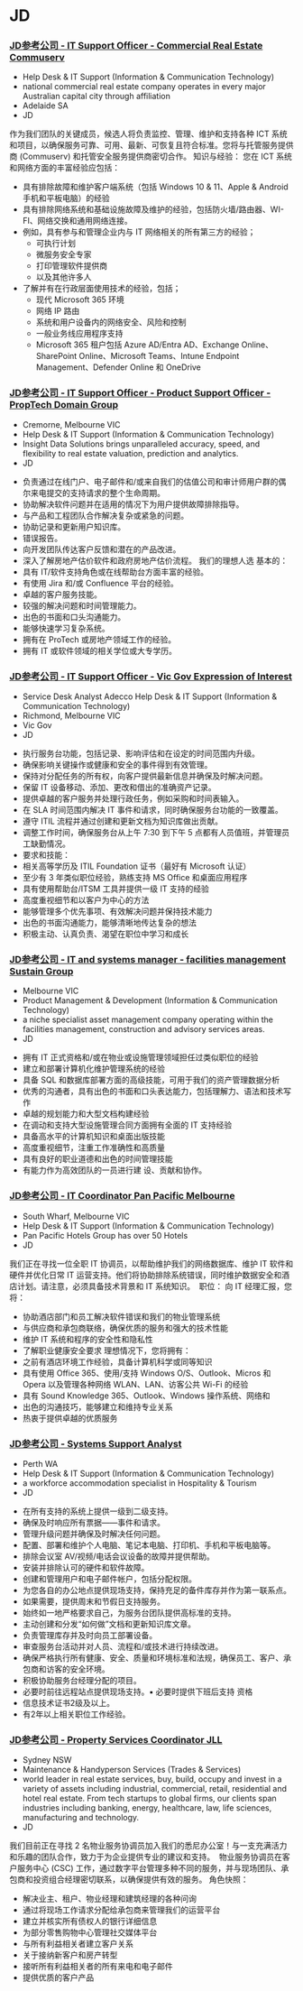 



# JD 
### [JD参考公司 - IT Support Officer - Commercial Real Estate Commuserv](https://www.seek.com.au/job/79378808?type=standard&ref=search-standalone&origin=jobCard#sol=6d7b0c6dc75c7aa0687250d656fba2984a078558)
* Help Desk & IT Support (Information & Communication Technology)
* national commercial real estate company operates in every major Australian capital city through affiliation 
* Adelaide SA
* JD
>>
作为我们团队的关键成员，候选人将负责监控、管理、维护和支持各种 ICT 系统和项目，以确保服务可靠、可用、最新、可恢复且符合标准。您将与托管服务提供商 (Commuserv) 和托管安全服务提供商密切合作。
知识与经验：
您在 ICT 系统和网络方面的丰富经验应包括：
* 具有排除故障和维护客户端系统（包括 Windows 10 & 11、Apple & Android 手机和平板电脑）的经验
* 具有排除网络系统和基础设施故障及维护的经验，包括防火墙/路由器、WI-FI、网络交换和通用网络连接。 
* 例如，具有参与和管理企业内与 IT 网络相关的所有第三方的经验；
    * 可执行计划
    * 微服务安全专家
    * 打印管理软件提供商
    * 以及其他许多人
* 了解并有在行政层面使用技术的经验，包括；
    * 现代 Microsoft 365 环境
    * 网络 IP 路由
    * 系统和用户设备内的网络安全、风险和控制
    * 一般业务线应用程序支持
    * Microsoft 365 租户包括 Azure AD/Entra AD、Exchange Online、SharePoint Online、Microsoft Teams、Intune Endpoint Management、Defender Online 和 OneDrive



### [JD参考公司 - IT Support Officer - Product Support Officer - PropTech Domain Group](https://www.seek.com.au/job/79926108?type=standout&ref=search-standalone&origin=cardTitle#sol=f6f12252ce82ad80dabfa148bd30aeee93994678)
* Cremorne, Melbourne VIC
* Help Desk & IT Support (Information & Communication Technology)
* Insight Data Solutions brings unparalleled accuracy, speed, and flexibility to real estate valuation, prediction and analytics. 
* JD
>>
* 负责通过在线门户、电子邮件和/或来自我们的估值公司和审计师用户群的偶尔来电提交的支持请求的整个生命周期。
* 协助解决软件问题并在适用的情况下为用户提供故障排除指导。
* 与产品和工程团队合作解决复杂或紧急的问题。
* 协助记录和更新用户知识库。
* 错误报告。
* 向开发团队传达客户反馈和潜在的产品改进。
* 深入了解房地产估价软件和政府房地产估价流程。
我们的理想人选 基本的：
* 具有 IT/软件支持角色或在线帮助台方面丰富的经验。
* 有使用 Jira 和/或 Confluence 平台的经验。
* 卓越的客户服务技能。
* 较强的解决问题和时间管理能力。
* 出色的书面和口头沟通能力。
* 能够快速学习复杂系统。
* 拥有在 ProTech 或房地产领域工作的经验。
* 拥有 IT 或软件领域的相关学位或大专学历。



### [JD参考公司 - IT Support Officer - Vic Gov Expression of Interest](https://www.seek.com.au/job/79910899?ref=search-standalone&type=standard&origin=jobTitle#sol=fac06c38d28c141dcfd25fe1493e3db99e16ff8b)
* Service Desk Analyst Adecco Help Desk & IT Support (Information & Communication Technology)
* Richmond, Melbourne VIC
* Vic Gov
* JD
>>
* 执行服务台功能，包括记录、影响评估和在设定的时间范围内升级。
* 确保影响关键操作或健康和安全的事件得到有效管理。
* 保持对分配任务的所有权，向客户提供最新信息并确保及时解决问题。
* 保留 IT 设备移动、添加、更改和借出的准确资产记录。
* 提供卓越的客户服务并处理行政任务，例如采购和时间表输入。
* 在 SLA 时间范围内解决 IT 事件和请求，同时确保服务台功能的一致覆盖。
* 遵守 ITIL 流程并通过创建和更新文档为知识库做出贡献。
* 调整工作时间，确保服务台从上午 7:30 到下午 5 点都有人员值班，并管理员工缺勤情况。
* 要求和技能：
* 相关高等学历及 ITIL Foundation 证书（最好有 Microsoft 认证）
* 至少有 3 年类似职位经验，熟练支持 MS Office 和桌面应用程序
* 具有使用帮助台/ITSM 工具并提供一级 IT 支持的经验
* 高度重视细节和以客户为中心的方法
* 能够管理多个优先事项、有效解决问题并保持技术能力
* 出色的书面沟通能力，能够清晰地传达复杂的想法
* 积极主动、认真负责、渴望在职位中学习和成长



### [JD参考公司 - IT and systems manager - facilities management Sustain Group](https://www.seek.com.au/job/79425753?type=standout&ref=search-standalone&origin=cardTitle#sol=5522b6e95bd80f13abf13c3f0507023fef32e50b)
* Melbourne VIC
* Product Management & Development (Information & Communication Technology)
* a niche specialist asset management company operating within the facilities management, construction and advisory services areas. 
* JD
>>
* 拥有 IT 正式资格和/或在物业或设施管理领域担任过类似职位的经验
* 建立和部署计算机化维护管理系统的经验
* 具备 SQL 和数据库部署方面的高级技能，可用于我们的资产管理数据分析
* 优秀的沟通者，具有出色的书面和口头表达能力，包括理解力、语法和技术写作
* 卓越的规划能力和大型文档构建经验
* 在调动和支持大型设施管理合同方面拥有全面的 IT 支持经验
* 具备高水平的计算机知识和桌面出版技能
* 高度重视细节，注重工作准确性和高质量
* 具有良好的职业道德和出色的时间管理技能
* 有能力作为高效团队的一员进行建 设、贡献和协作。



### [JD参考公司 - IT Coordinator Pan Pacific Melbourne](https://www.seek.com.au/job/79558561?type=standout&ref=search-standalone&origin=cardTitle#sol=ce2ed060e2bcf13f6a6edab472d627d9a68de040)
* South Wharf, Melbourne VIC
* Help Desk & IT Support (Information & Communication Technology)
* Pan Pacific Hotels Group has over 50 Hotels
* JD
>>
我们正在寻找一位全职 IT 协调员，以帮助维护我们的网络数据库、维护 IT 软件和硬件并优化日常 IT 运营支持。他们将协助排除系统错误，同时维护数据安全和酒店计划。请注意，必须具备技术背景和 IT 系统知识。 
职位：
向 IT 经理汇报，您将：
* 协助酒店部门和员工解决软件错误和我们的物业管理系统
* 与供应商和承包商联络，确保优质的服务和强大的技术性能
* 维护 IT 系统和程序的安全性和隐私性
* 了解职业健康安全要求
理想情况下，您将拥有：
* 之前有酒店环境工作经验，具备计算机科学或同等知识
* 具有使用 Office 365、使用/支持 Windows O/S、Outlook、Micros 和 Opera 以及管理各种网络 WLAN、LAN、访客公共 Wi-Fi 的经验
* 具有 Sound Knowledge 365、Outlook、Windows 操作系统、网络和
* 出色的沟通技巧，能够建立和维持专业关系
* 热衷于提供卓越的优质服务



### [JD参考公司 - Systems Support Analyst](https://www.seek.com.au/job/79359950?type=standout&ref=search-standalone&origin=cardTitle#sol=6a02897f860dac96dd7e6778ec94198bc33dc423)
* Perth WA 
* Help Desk & IT Support (Information & Communication Technology)
* a workforce accommodation specialist in Hospitality & Tourism
* JD
>>
* 在所有支持的系统上提供一级到二级支持。
* 确保及时响应所有票据——事件和请求。 
* 管理升级问题并确保及时解决任何问题。 
* 配置、部署和维护个人电脑、笔记本电脑、打印机、手机和平板电脑等。
* 排除会议室 AV/视频/电话会议设备的故障并提供帮助。
* 安装并排除认可的硬件和软件故障。
* 创建和管理用户和电子邮件帐户，包括分配权限。 
* 为您各自的办公地点提供现场支持，保持充足的备件库存并作为第一联系点。 
* 如果需要，提供周末和节假日支持服务。 
* 始终如一地严格要求自己，为服务台团队提供高标准的支持。 
* 主动创建和分发“如何做”文档和更新知识库文章。
* 负责管理库存并及时向员工部署设备。 
* 审查服务台活动并对人员、流程和/或技术进行持续改进。 
* 确保严格执行所有健康、安全、质量和环境标准和法规，确保员工、客户、承包商和访客的安全环境。 
* 积极协助服务台经理分配的项目。 
* 必要时前往远程站点提供现场支持。▪ 必要时提供下班后支持
资格
* 信息技术证书2级及以上。
* 有2年以上相关职位工作经验。


### [JD参考公司 - Property Services Coordinator JLL](https://www.seek.com.au/job/79697671?type=standout&ref=search-standalone&origin=cardTitle#sol=6c715e94b3b28382fd1b85c2ebfc65b8a20faad1)
* Sydney NSW
* Maintenance & Handyperson Services (Trades & Services)
* world leader in real estate services, buy, build, occupy and invest in a variety of assets including industrial, commercial, retail, residential and hotel real estate. From tech startups to global firms, our clients span industries including banking, energy, healthcare, law, life sciences, manufacturing and technology.
* JD
>>
我们目前正在寻找 2 名物业服务协调员加入我们的悉尼办公室！与一支充满活力和乐趣的团队合作，致力于为企业提供专业的建议和支持。 
物业服务协调员在客户服务中心 (CSC) 工作，通过数字平台管理多种不同的服务，并与现场团队、承包商和投资组合经理密切联系，以确保提供有效的服务。
角色快照：
* 解决业主、租户、物业经理和建筑经理的各种问询 
* 通过将现场工作请求分配给承包商来管理我们的运营平台
* 建立并核实所有债权人的银行详细信息
* 为部分零售购物中心管理社交媒体平台
* 与所有利益相关者建立客户关系 
* 关于接纳新客户和房产转型 
* 接听所有利益相关者的所有来电和电子邮件 
* 提供优质的客户产品  


